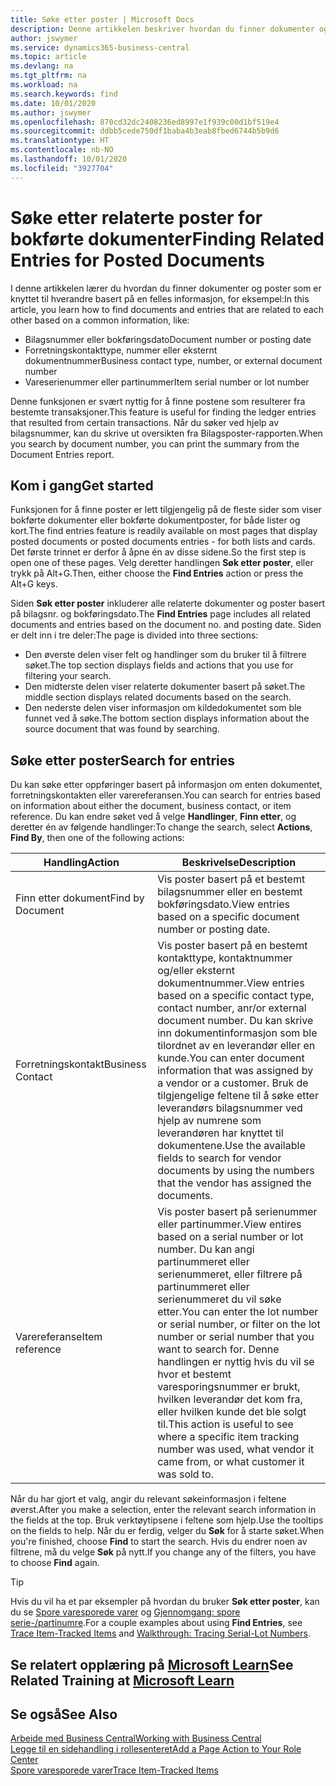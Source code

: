 ```yaml
---
title: Søke etter poster | Microsoft Docs
description: Denne artikkelen beskriver hvordan du finner dokumenter og poster som er relatert
author: jswymer
ms.service: dynamics365-business-central
ms.topic: article
ms.devlang: na
ms.tgt_pltfrm: na
ms.workload: na
ms.search.keywords: find
ms.date: 10/01/2020
ms.author: jswymer
ms.openlocfilehash: 870cd32dc2408236ed8997e1f939c00d1bf519e4
ms.sourcegitcommit: ddbb5cede750df1baba4b3eab8fbed6744b5b9d6
ms.translationtype: HT
ms.contentlocale: nb-NO
ms.lasthandoff: 10/01/2020
ms.locfileid: "3927704"
---
```

# <a name="finding-related-entries-for-posted-documents"></a><span data-ttu-id="6d50c-103">Søke etter relaterte poster for bokførte dokumenter</span><span class="sxs-lookup"><span data-stu-id="6d50c-103">Finding Related Entries for Posted Documents</span></span> 

<span data-ttu-id="6d50c-104">I denne artikkelen lærer du hvordan du finner dokumenter og poster som er knyttet til hverandre basert på en felles informasjon, for eksempel:</span><span class="sxs-lookup"><span data-stu-id="6d50c-104">In this article, you learn how to find documents and entries that are related to each other based on a common information, like:</span></span>

- <span data-ttu-id="6d50c-105">Bilagsnummer eller bokføringsdato</span><span class="sxs-lookup"><span data-stu-id="6d50c-105">Document number or posting date</span></span>
- <span data-ttu-id="6d50c-106">Forretningskontakttype, nummer eller eksternt dokumentnummer</span><span class="sxs-lookup"><span data-stu-id="6d50c-106">Business contact type, number, or external document number</span></span>
- <span data-ttu-id="6d50c-107">Vareserienummer eller partinummer</span><span class="sxs-lookup"><span data-stu-id="6d50c-107">Item serial number or lot number</span></span>

<span data-ttu-id="6d50c-108">Denne funksjonen er svært nyttig for å finne postene som resulterer fra bestemte transaksjoner.</span><span class="sxs-lookup"><span data-stu-id="6d50c-108">This feature is useful for finding the ledger entries that resulted from certain transactions.</span></span> <span data-ttu-id="6d50c-109">Når du søker ved hjelp av bilagsnummer, kan du skrive ut oversikten fra Bilagsposter-rapporten.</span><span class="sxs-lookup"><span data-stu-id="6d50c-109">When you search by document number, you can print the summary from the Document Entries report.</span></span>

## <a name="get-started"></a><span data-ttu-id="6d50c-110">Kom i gang</span><span class="sxs-lookup"><span data-stu-id="6d50c-110">Get started</span></span>

<span data-ttu-id="6d50c-111">Funksjonen for å finne poster er lett tilgjengelig på de fleste sider som viser bokførte dokumenter eller bokførte dokumentposter, for både lister og kort.</span><span class="sxs-lookup"><span data-stu-id="6d50c-111">The find entries feature is readily available on most pages that display posted documents or posted documents entries - for both lists and cards.</span></span> <span data-ttu-id="6d50c-112">Det første trinnet er derfor å åpne én av disse sidene.</span><span class="sxs-lookup"><span data-stu-id="6d50c-112">So the first step is open one of these pages.</span></span> <span data-ttu-id="6d50c-113">Velg deretter handlingen **Søk etter poster**, eller trykk på Alt+G.</span><span class="sxs-lookup"><span data-stu-id="6d50c-113">Then, either choose the **Find Entries** action or press the Alt+G keys.</span></span>

<span data-ttu-id="6d50c-114">Siden **Søk etter poster** inkluderer alle relaterte dokumenter og poster basert på bilagsnr. og bokføringsdato.</span><span class="sxs-lookup"><span data-stu-id="6d50c-114">The **Find Entries** page  includes all related documents and entries based on the document no. and posting date.</span></span> <span data-ttu-id="6d50c-115">Siden er delt inn i tre deler:</span><span class="sxs-lookup"><span data-stu-id="6d50c-115">The page is divided into three sections:</span></span>

- <span data-ttu-id="6d50c-116">Den øverste delen viser felt og handlinger som du bruker til å filtrere søket.</span><span class="sxs-lookup"><span data-stu-id="6d50c-116">The top section displays fields and actions that you use for filtering your search.</span></span>
- <span data-ttu-id="6d50c-117">Den midterste delen viser relaterte dokumenter basert på søket.</span><span class="sxs-lookup"><span data-stu-id="6d50c-117">The middle section displays related documents based on the search.</span></span>
- <span data-ttu-id="6d50c-118">Den nederste delen viser informasjon om kildedokumentet som ble funnet ved å søke.</span><span class="sxs-lookup"><span data-stu-id="6d50c-118">The bottom section displays information about the source document that was found by searching.</span></span>


<!--
 There are two ways to open this page:

- Choose the ![Lightbulb that opens the Tell Me feature](media/ui-search/search_small.png "Tell me what you want to do") icon, enter **Find Entries**, and then choose the related link.

    With this way, the **Find Entries** page might be empty, and you'll have to start searching for entries from scratch.
    
- Open a page that displays posted documents or posted documents entries, either a list or a card. Then, locate and select the **Find Entries** action.

    With this way, the **Find Entries**, page will include all related documents and entries based on the document no. and posting date.


    > [!TIP]
    > If you are on a page that has the **Find Entries** action, press crtl+G to open the **Find Entries** page directly. 
-->

## <a name="search-for-entries"></a><span data-ttu-id="6d50c-119">Søke etter poster</span><span class="sxs-lookup"><span data-stu-id="6d50c-119">Search for entries</span></span>

<span data-ttu-id="6d50c-120">Du kan søke etter oppføringer basert på informasjon om enten dokumentet, forretningskontakten eller varereferansen.</span><span class="sxs-lookup"><span data-stu-id="6d50c-120">You can search for entries based on information about either the document, business contact, or item reference.</span></span> <span data-ttu-id="6d50c-121">Du kan endre søket ved å velge **Handlinger**, **Finn etter**, og deretter én av følgende handlinger:</span><span class="sxs-lookup"><span data-stu-id="6d50c-121">To change the search, select **Actions**, **Find By**, then one of the following actions:</span></span>

|<span data-ttu-id="6d50c-122">Handling</span><span class="sxs-lookup"><span data-stu-id="6d50c-122">Action</span></span>|<span data-ttu-id="6d50c-123">Beskrivelse</span><span class="sxs-lookup"><span data-stu-id="6d50c-123">Description</span></span>|
|------|-----------|
|<span data-ttu-id="6d50c-124">Finn etter dokument</span><span class="sxs-lookup"><span data-stu-id="6d50c-124">Find by Document</span></span>|<span data-ttu-id="6d50c-125">Vis poster basert på et bestemt bilagsnummer eller en bestemt bokføringsdato.</span><span class="sxs-lookup"><span data-stu-id="6d50c-125">View entries based on a specific document number or posting date.</span></span>|
|<span data-ttu-id="6d50c-126">Forretningskontakt</span><span class="sxs-lookup"><span data-stu-id="6d50c-126">Business Contact</span></span> |<span data-ttu-id="6d50c-127">Vis poster basert på en bestemt kontakttype, kontaktnummer og/eller eksternt dokumentnummer.</span><span class="sxs-lookup"><span data-stu-id="6d50c-127">View entries based on a specific contact type, contact number, anr/or external document number.</span></span> <span data-ttu-id="6d50c-128">Du kan skrive inn dokumentinformasjon som ble tilordnet av en leverandør eller en kunde.</span><span class="sxs-lookup"><span data-stu-id="6d50c-128">You can enter document information that was assigned by a vendor or a customer.</span></span> <span data-ttu-id="6d50c-129">Bruk de tilgjengelige feltene til å søke etter leverandørs bilagsnummer ved hjelp av numrene som leverandøren har knyttet til dokumentene.</span><span class="sxs-lookup"><span data-stu-id="6d50c-129">Use the available fields to search for vendor documents by using the numbers that the vendor has assigned the documents.</span></span>|
|<span data-ttu-id="6d50c-130">Varereferanse</span><span class="sxs-lookup"><span data-stu-id="6d50c-130">Item reference</span></span>|<span data-ttu-id="6d50c-131">Vis poster basert på serienummer eller partinummer.</span><span class="sxs-lookup"><span data-stu-id="6d50c-131">View entires based on a serial number or lot number.</span></span> <span data-ttu-id="6d50c-132">Du kan angi partinummeret eller serienummeret, eller filtrere på partinummeret eller serienummeret du vil søke etter.</span><span class="sxs-lookup"><span data-stu-id="6d50c-132">You can enter the lot number or serial number, or filter on the lot number or serial number that you want to search for.</span></span> <span data-ttu-id="6d50c-133">Denne handlingen er nyttig hvis du vil se hvor et bestemt varesporingsnummer er brukt, hvilken leverandør det kom fra, eller hvilken kunde det ble solgt til.</span><span class="sxs-lookup"><span data-stu-id="6d50c-133">This action is useful to see where a specific item tracking number was used, what vendor it came from, or what customer it was sold to.</span></span>|

<span data-ttu-id="6d50c-134">Når du har gjort et valg, angir du relevant søkeinformasjon i feltene øverst.</span><span class="sxs-lookup"><span data-stu-id="6d50c-134">After you make a selection, enter the relevant search information in the fields at the top.</span></span> <span data-ttu-id="6d50c-135">Bruk verktøytipsene i feltene som hjelp.</span><span class="sxs-lookup"><span data-stu-id="6d50c-135">Use the tooltips on the fields to help.</span></span> <span data-ttu-id="6d50c-136">Når du er ferdig, velger du **Søk** for å starte søket.</span><span class="sxs-lookup"><span data-stu-id="6d50c-136">When you're finished, choose **Find** to start the search.</span></span> <span data-ttu-id="6d50c-137">Hvis du endrer noen av filtrene, må du velge **Søk** på nytt.</span><span class="sxs-lookup"><span data-stu-id="6d50c-137">If you change any of the filters, you have to choose **Find** again.</span></span>

> [!TIP]
> <span data-ttu-id="6d50c-138">Hvis du vil ha et par eksempler på hvordan du bruker **Søk etter poster**, kan du se [Spore varesporede varer](inventory-how-to-trace-item-tracked-items.md) og [Gjennomgang: spore serie-/partinumre](walkthrough-tracing-serial-lot-numbers.md).</span><span class="sxs-lookup"><span data-stu-id="6d50c-138">For a couple examples about using **Find Entries**, see [Trace Item-Tracked Items](inventory-how-to-trace-item-tracked-items.md) and [Walkthrough: Tracing Serial-Lot Numbers](walkthrough-tracing-serial-lot-numbers.md).</span></span>

## <a name="see-related-training-at-microsoft-learn"></a><span data-ttu-id="6d50c-139">Se relatert opplæring på [Microsoft Learn](/learn/modules/user-interface-dynamics-365-business-central/index)</span><span class="sxs-lookup"><span data-stu-id="6d50c-139">See Related Training at [Microsoft Learn](/learn/modules/user-interface-dynamics-365-business-central/index)</span></span>

## <a name="see-also"></a><span data-ttu-id="6d50c-140">Se også</span><span class="sxs-lookup"><span data-stu-id="6d50c-140">See Also</span></span>

[<span data-ttu-id="6d50c-141">Arbeide med Business Central</span><span class="sxs-lookup"><span data-stu-id="6d50c-141">Working with Business Central</span></span>](ui-work-product.md)  
[<span data-ttu-id="6d50c-142">Legge til en sidehandling i rollesenteret</span><span class="sxs-lookup"><span data-stu-id="6d50c-142">Add a Page Action to Your Role Center</span></span>](ui-bookmarks.md)  
[<span data-ttu-id="6d50c-143">Spore varesporede varer</span><span class="sxs-lookup"><span data-stu-id="6d50c-143">Trace Item-Tracked Items</span></span>](inventory-how-to-trace-item-tracked-items.md)  
